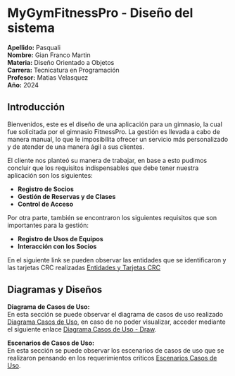 # MyGymFitnessPro - Diseño del sistema #

**Apellido:** Pasquali <br>
**Nombre:** Gian Franco Martin <br>
**Materia:** Diseño Orientado a Objetos <br>
**Carrera:** Tecnicatura en Programación <br>
**Profesor:** Matias Velasquez <br>
**Año:** 2024 <br>

## Introducción ##
Bienvenidos, este es el diseño de una aplicación para un gimnasio, la cual fue solicitada por el gimnasio FitnessPro. 
La gestión es llevada a cabo de manera manual, lo que le imposibilita ofrecer un 
servicio más personalizado y de atender de una manera ágil a sus clientes. <br>

El cliente nos planteó su manera de trabajar, en base a esto pudimos concluir que los requisitos indispensables que debe tener nuestra aplicación son los siguientes: <br>

+ **Registro de Socios** <br>
+ **Gestión de Reservas y de Clases** <br>
+ **Control de Acceso** <br>

Por otra parte, también se encontraron los siguientes requisitos que son importantes para la gestión: <br>

+ **Registro de Usos de Equipos** <br>
+ **Interacción con los Socios** <br>

En el siguiente link se pueden observar las entidades que se identificaron y las tarjetas CRC realizadas [Entidades y Tarjetas CRC](https://excalidraw.com/#json=PAbuZGyZqASr6KPmWYuO4,jNbcVH_AbMf0Wef2ZpP1ng) <br>


## Diagramas y Diseños ##
**Diagrama de Casos de Uso:** <br>
En esta sección se puede observar el diagrama de casos de uso realizado [Diagrama Casos de Uso](https://drive.google.com/file/d/1zPBe_UbrtpQ5K9Bl5MD2U1gazO3tEHQd/view), en caso de no poder visualizar, acceder mediante el siguiente enlace [Diagrama Casos de Uso - Draw](https://viewer.diagrams.net/?tags=%7B%7D&lightbox=1&highlight=0000ff&edit=_blank&layers=1&nav=1&title=Copia%20de%20Diagrama%20Casos%20de%20Uso%20(DOO).drawio#R%3Cmxfile%3E%3Cdiagram%20name%3D%22P%C3%A1gina-1%22%20id%3D%222rNKyTdJx1m8RtrSMfy1%22%3E7V1bc5s4GP01fmwGIS7mMXHSJNN2N9PMdtu%2B7BBQbG0xcoWcy%2F76FTcb6yM2wSBIpy8tyFguh3O%2Bq0QneLZ8uuT%2BavGJhSSamEb4NMHnE9NEhm3Iv9KR53zEnHp2PjLnNCyu2g7c0v9I%2BdVidE1DkuxcKBiLBF3tDgYsjkkgdsZ8ztnj7mX3LNr91ZU%2FJ2DgNvAjOPo3DcUiH52a7nb8itD5ovxl5Hj5J0u%2FvLi4k2Thh%2ByxMoQvJnjGGRP50fJpRqIUvRKX%2FHvvX%2Fh08w%2FjJBZNvhBe3%2F7888a7ePh49WFtzbz1x2T1ziyexoMfrYs7nphOJCc8u5MH8%2FTgliaCLH151SVdxn5CmTx8T0VMkuSGs%2FJ6%2BcubrxR3LJ5LGDlbxyFJ%2FyWG%2FPhxQQW5XflB%2BumjZI4cW4hlJM%2FQ5tvVOytu9oFwQZ4qQ8WdXhK2JII%2Fy0uKT6cF6AXt3pkYF3f6uH2KjufkY4vKE5xaxVf9gjnzzeRbcOVBge8rsEYmwPozmUtwuc%2FlcLwmDymyCQsyhEmcnpTYK3jKn5MKIFqwRBYA0zAAmJurqmC6vWEJoDwNlzTOwAwZB3hJ8a3Sw%2FUyOg2EvACfpQBQKfSP%2Fh2JblhCBWWxvOSOCcGWlQtOIzpPPxBMwZatRURjMtuYHqMbwLGKN5pCvHEN3E5vcEO8ISXj8DQ1uPIsZjHZhWpX%2F%2BSJiq%2Fp8YldnH3bOTt%2Fqlx4%2Flw5uSGcylsi%2FBDaCVvzgBxmkPD5nIgGqiXhjqOAD6%2FybOyaZ1OOcRL5gj7supe6B1b8wg2j8tY23Ni4k4IcHlaeeX7jxbeq7kCdyN2dyFUnypEBE2X82dx2e0qZHqDUbW753rJ0XU%2FVrmENrF0M3Y6M0%2Bi9xCd1O6EvWJL%2BnUVuSe0j0OltTENFcAPXYN4GYwDhRUSlvxkpgpbqP2o4qBlBa6QORMLMn79WTyozpafbqbKzcq7%2BHU%2Bp25E4HmDYkBooN%2FU82IRTWVp9D67Len6zcS8b8ajY6Nr9sdFwbL1sdAAbr%2BMgWj%2BTfaRkK5kgpjwoiyYyUMVnoZ8sMl6iJoRFr6GrfmqaTbnpNuRm8cjfGSeGUaY0VZfodENOy3ZOHJWfZkt%2BWpZ34nm2M8WWjU3sYpX5pt2MrtuZywvZ%2FX1C%2BqG0WxMwkTlNwyVBV2l5Y0mWd5wkdNjaBrZV9WM0eKw0BeDd%2BPMs1MwiTAigHJfghsOGnbYzQihhkjlC09reRJY6O2wip%2BMykRiGk67b0kACBz5Gi1jSvsLESxKTvPQbcBKSOKB%2BOs0D5WKdHo1Ky8gbWssWrEFq0vJuXI8ahknbyOjbTmDUdZhUSvugDSif1lhsACQZEG5TG%2BBgpE6l1tPGYANgGWnG4mQdiVHWkbAF6kjDG4GO60gtk5q31MCwRpa5A89it8yMEJzK1Zu5WzBzr3Z0%2F0rYRs7k5zoL2wfUMwK5juEMrmeYKP7W8wE9O6PSMyBVaz1L6qn89DTruSbz5uyeJG99RYGaIiHHhcrX2pW0YT50mkhUfC6toWms47SsEUR%2BUhPd67SZSEVuauKBbaY91sUY%2BkvEVtPcx26a%2B2gymp21LxBIogyk12jaJqDjTlZDkxWL6R2NaOiHWTw0CmVjED0anje0smGCODJlI13KLpcHHVa2%2FVvZfSlby6KNX4mMjcvsesjoADK2XS0Ic23D0ExGuGbjM0kIf8i8zFjiRRv2NQZfK23DKsXFk6BSuf1XztssMNAm65JSh32M%2BXpZ99cpM1SmNBWxDQtA6lTdifjHZ%2Fv7wl%2Fc%2F%2FvB%2Ben8%2BGGc%2FTE%2Fr1m2fx3POUkyDWfdr%2Fl2i0nA0h0Q1d7YccIGKq5hzcvCdpUOA%2FJsjcKuRRMG3j24Z%2B3RoiKy7jz2y4wcyj9PkeqgDdRS2y7YpGPg3hx0LZIwd%2FnipzlfKu3TlUgV%2FWkyw5NTL6TB0ZXwo8QMbCpya3bY6BXzYIsAW%2FnoVt3t1yp7nws5KOzpXgb03ttW42XkqaXUxr1tVdlwKr297Vq4YR9nAPo2XJqBRk5dPCh1HXUDDtpsanp1wAmnahhw6qQubPpsHVfeu02EH%2BatXPlHlGaana1e7diPTT2N3YlaNOGKy%2BpuswzPBeM%2Bp7uAdpK6HwWmCVo9ns7Uvd5iwC6ZttT9NVW6oxo%2FnQT8ZUR%2B0Lh6gxpXsI1KKrZ1uxxMpZaaR2Bca3aOz%2Fw4kCim5qDDst1R2kegQe7qXLtej9zo0%2Fvh1F7X991Dv7E0g5DXNr0H7%2BCQU%2BlN7xHM729lmMQn5Qo3ULnL%2Ffo4yncONJY6177VIzr6PdFvoX73QrL09gp46ltfkGdqVvivuSu6Ez42Td2ROyZ%2F037xgda1mPVI7l9bvfRjQWK6lLlQVlruZn31cdm46mO2xmA4HwPrctXFWWp5o7uV6h2H497g9XkEy0S6UnF92%2FS7KXPWbErdI%2FHhcnF1gRVy1f0jbV%2BmJdlSLgUaJhe3nS%2Fmo%2F31v8fzf9ZXnnl9f7X8XtN9r6TiWbTO8xU1k3FV5mzwNkejjA91mINaLDtOzltG3F3vW%2Bktdn%2BZj4OF7uA9Y0bbV3TU9N4b7kDvStkwNz8NApIM%2FzK9o3TvqrpHrgHf4trXtpVaoN9Wyo56cfr7GNi2Lf%2F20nUQPEz7K8jVIj7WbH0AUg1bAzLUKq9rtCSVXUa726lsTyupYNI9DlLpLUk2JWPtdYNWgHomY2%2BrhV9GUl3xLziN8xeJ%2BUWIk%2Bcqnbwv47g0BfRonB7flyFPt%2F93QI749r9gwBf%2FAw%3D%3D%3C%2Fdiagram%3E%3C%2Fmxfile%3E).<br>

**Escenarios de Casos de Uso:** <br>
En esta sección se puede observar los escenarios de casos de uso que se realizaron pensando en los requerimientos criticos [Escenarios Casos de Uso](https://docs.google.com/spreadsheets/d/1w6QqIfBc6tFknKwZa0FfA4q6TJn-tqJbOQZ5olLuRHc/edit?usp=sharing). <br>
